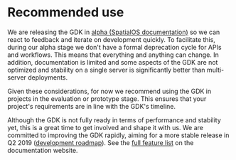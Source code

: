 # Recommended use 

We are releasing the GDK in [alpha (SpatialOS documentation)](https://docs.improbable.io/reference/latest/shared/release-policy#maturity-stages) so we can react to feedback and iterate on development quickly. To facilitate this, during our alpha stage we don't have a formal deprecation cycle for APIs and workflows. This means that everything and anything can change. In addition, documentation is limited and some aspects of the GDK are not optimized and stability on a single server is significantly better than multi-server deployments.

Given these considerations, for now we recommend using the GDK in projects in the evaluation or prototype stage. This ensures that your project's requirements are in line with the GDK's timeline.

Although the GDK is not fully ready in terms of performance and stability yet, this is a great time to get involved and shape it with us. We are committed to improving the GDK rapidly, aiming for a more stable release in Q2 2019 ([development roadmap](https://trello.com/b/7wtbtwmL/spatialos-gdk-for-unreal-roadmap)). See the [full feature list](https://docs.improbable.io/unreal/latest/features) on the documentation website.
